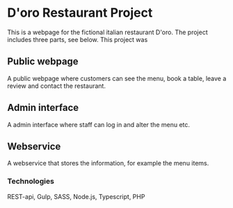 # D'oro Restaurant Project
This is a webpage for the fictional italian restaurant D'oro. The project includes three parts, see below. This project was 
## Public webpage
A public webpage where customers can see the menu, book a table, leave a review and contact the restaurant.
## Admin interface
A admin interface where staff can log in and alter the menu etc.
## Webservice
A webservice that stores the information, for example the menu items.

### Technologies
REST-api, Gulp, SASS, Node.js, Typescript, PHP
